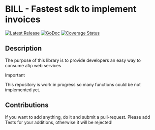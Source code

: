 # BILL - Fastest sdk to implement invoices

[![Latest Release](https://img.shields.io/github/release/SeusCode/gofip.svg)](https://github.com/seuscode/bill-sdk-go/releases)
[![GoDoc](https://godoc.org/github.com/golang/gddo?status.svg)](https://godoc.org/github.com/seuscode/bill-sdk-go)
[![Coverage Status](https://coveralls.io/repos/github/SeusCode/gofip/badge.svg?branch=main)](https://coveralls.io/github/seuscode/bill-sdk-go?branch=main)

## Description

The purpose of this library is to provide developers an easy way to consume afip web services

> [!IMPORTANT]
> This repository is work in progress so many functions could be not implemented yet.

## Contributions

If you want to add anything, do it and submit a pull-request.
Please add Tests for your additions, otherwise it will be rejected!
